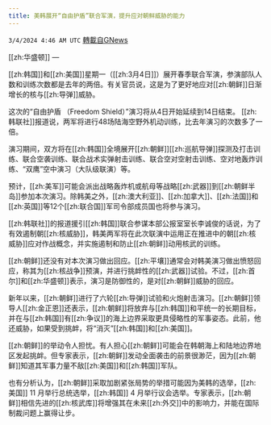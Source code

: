 ```yaml
---
title: 美韩展开“自由护盾”联合军演，提升应对朝鲜威胁的能力
---
```

`3/4/2024 4:46 AM UTC` [轉載自GNews](https://gnews.org/articles/2362359)

[[zh:华盛顿]] — 

[[zh:韩国]]和[[zh:美国]]星期一（[[zh:3月4日]]）展开春季联合军演，参演部队人数和训练次数都是去年的两倍。有关官员说，这是为了更好地应对[[zh:朝鲜]]日渐增长的核与[[zh:导弹]]威胁。

这次的“自由护盾 （Freedom Shield）”演习将从4日开始延续到14日结束。 [[zh:韩联社]]报道说，两军将进行48场陆海空野外机动训练，比去年演习的次数多了一倍。

演习期间，双方将在[[zh:韩国]]全境展开[[zh:朝鲜]][[zh:巡航导弹]]探测及打击训练、联合空袭训练、联合战术实弹射击训练、联合空对空射击训练、空对地轰炸训练、“双鹰”空中演习（大队级联演）等。

预计，[[zh:美军]]可能会派出战略轰炸机或航母等战略[[zh:武器]]到[[zh:朝鲜半岛]]参加本次演习。除韩美之外，[[zh:澳大利亚]]、[[zh:加拿大]]、[[zh:法国]]和[[zh:英国]]等12个[[zh:联合国]]军司令部成员国也将参与演习。

[[zh:韩联社]]的报道援引[[zh:韩国]]联合参谋本部公报室室长李诚俊的话说，为了有效遏制朝[[zh:核威胁]]，韩美两军将在此次联演中运用正在推进中的朝[[zh:核威胁]]应对作战概念，并实施遏制和防止[[zh:朝鲜]]动用核武的训练。

[[zh:朝鲜]]还没有对本次演习做出回应。[[zh:平壤]]通常会对韩美演习做出愤怒回应，称其为[[zh:核战争]]预演，并进行挑衅性的[[zh:武器]]试验。不过，[[zh:首尔]]和[[zh:华盛顿]]表示，演习是防御性的，是对[[zh:朝鲜]]威胁的回应。

新年以来，[[zh:朝鲜]]进行了六轮[[zh:导弹]]试验和火炮射击演习。[[zh:朝鲜]]领导人[[zh:金正恩]]还表示，[[zh:朝鲜]]将放弃与[[zh:韩国]]和平统一的长期目标，并在与[[zh:韩国]]有[[zh:争议]]的海上边界采取更具侵略性的军事姿态。此前，他还威胁，如果受到挑衅，将“消灭”[[zh:韩国]]和[[zh:美国]]。

[[zh:朝鲜]]的举动令人担忧。有人担心[[zh:朝鲜]]可能会在韩朝海上和陆地边界地区发起挑衅。但专家表示，[[zh:朝鲜]]发动全面袭击的前景很渺茫，因为[[zh:朝鲜]]知道其军事力量不敌[[zh:美国]]和[[zh:韩国]]军队。

也有分析认为，[[zh:朝鲜]]采取加剧紧张局势的举措可能因为美韩的选举，[[zh:美国]] 11 月举行总统选举，[[zh:韩国]] 4 月举行议会选举。专家表示，[[zh:朝鲜]]相信先进的[[zh:核武库]]将增强其在未来[[zh:外交]]中的影响力，并能在国际制裁问题上赢得让步。

